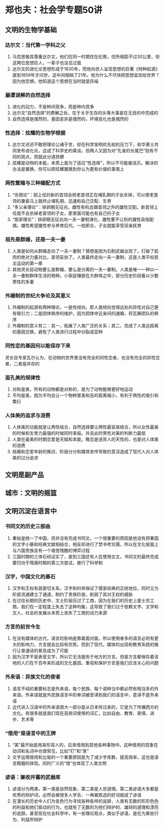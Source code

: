 # 郑也夫：社会学专题50讲

## 文明的生物学基础

### 达尔文：当代第一学科之父

1. 马克思极其尊重达尔文，他们在同一时期住在伦敦，住所相距不过30公里，但这两位思想巨人，一辈子也没见过面
2.  达尔文的进化论思想形成于1830年，而他向世人呈现思想的巨著《特种起源》直到1859年才问世，这中间相隔了21年。他为什么不尽快把思想呈现给世界？因为他恐惧，他知道这个思想在当时就是异端

### 屡遭误解的自然选择

1. 进化的动力，不是种间竞争，而是种内竞争
2. 达尔文“自然选择”的费解之处，在于关乎生存的头等大事是在无目的中完成的
3. 自然选择是偶然的，基因变异是偶然的，环境变化也是偶然的

### 性选择：炫耀的生物学根据

1. 达尔文迟迟不敢把理论公诸于世，却在科学发明优先权的压力下，和华莱士共同发布进化论，这成了科学史的美谈。但两人又因为对“孔雀的长尾巴”抱有不同的观点，而就此分道扬镳
2. 炫耀是动物的本能，本质上是为了适应“性选择”，所以不可能被消灭。解决的办法是置换，你可以把炫耀置换到你认为更有价值的事情上

### 两性繁殖与三种婚配方式

1. “杀戮论”：刚上任的新的首领会把老首领正在哺乳期的子女杀掉，可以使老首领的妻妾马上就终止哺乳期，迅速和自己交配、生育
2. “多父亲理论”：排卵期无征兆，雌性有机会跟首领之外的雄性交配。新首领上任就不会杀掉老首领的子女，那里面可能也有自己的子女
3. “居家理论”：排卵期无征兆向一夫一妻制演化，雄性要不让别的雄性染指配偶，雌性希望雄性参与养育后代。一拍即合，子女就能享受双亲抚育

### 祖先是群婚，还是一夫一妻

1. 人类是如何从群婚走向了一夫一妻制？猜想是因为石制武器出现了。打破了肌肉的绝对力量对比，首领妥协了。人类最终走向一夫一妻制，这是人类平权民主运动的第一章
2. 其他灵长目动物要么是群婚，要么是分离的一夫一妻制。人类是唯一一种以一夫一妻制群体生活的物种。小家庭镶嵌在大群体之中，部分历史阶段备以少数男性的多妻

### 外婚制的世纪大争论及其意义

1. 外婚制的起源有两种理论，一是性倾向，即人类倾向觉得远处的异性对自己更有吸引力；二是团体秩序的维护，因为团体中近亲间的通婚，将瓦解团队的秩序
2. 外婚制的意义有二：其一，拓展了人类广泛的关系；其二，完成了人类远距离的基因交换，避免了人类进行过程中分裂成亚种

### 同性恋的基因何以能保存下来

灵长目专家瓦尔认为，在动物的世界里没有完全的同性恋者，也没有完全的异性恋者，二者是并存的

### 面孔美的规律性

1. 对称是美，所有的动物都是对称的，是为了动物能够更好地运动
2. 平均是美，因为平均会让一个物种里美和丑的距离缩小，有利于两性的吸引和繁衍

### 人体美的追求与浪费

1. 人体美的功能就是让两性结合，自然选择要让两性最容易结合，所以女性最美的时候和生育力最强的时候同时来临，并且此时男性对美的判断力最低
2. 人类在最美的时期恋爱是天赋和本能，晚恋是违背人的天性的，也是对人体美的浪费
3. 结婚和恋爱年龄的推迟、阶级分分和媒体宣传导致的意淫造成了现代人对人体美的过分追求

## 文明是副产品

## 城市：文明的摇篮

## 文明沉淀在语言中

### 书同文的历史三部曲

1. 秦始皇统一了中国，但并没有完成书同文。一个很重要的原因是他没有把秦国的文字小篆和经典文献相结合，相反却进行了焚书考坑儒，所以在文化层面上与六国贵族会有一个艰苦残酷的博弈过程
2. 三国时期的三体石经证实了，直到三国还有人在使用古文。书同文的最终完成要归功于隋唐时期的第三次尝试，推行了科举制

### 汉字，中国文化的基石

1. 汉字和王权有首密切关系，汉字和科举保证了儒家经典的正统地位，同时又为阶层流通建立了通道，制约了贵族阶层，削弱了其对王权的威胁
2. 在过往长期的历史中，文士阶层压过了工商，因为在我们的历史上是士农工商。我们在一定程度上失去了这种均衡，这导致了我们过于依赖文字、文学和文人，社会的发展从本质上丧失了工商的动力来源

### 方言的前世今生

1. 在没有媒体的古代，语言的影响是靠着面对面，所以使用者多的语言必将有更大的影响力，方言就会比较有优势。而到了现代，媒体的出现和教育系统的推行让普通话的普及成为了可能
2. 因为汉字不是表音文字，所以它无法服务于地方的方言。但是方言都保存着该地的人们在千百年来形成的文化基因，重视和保护方言是我们应该关心的问题

### 外来语：异族文化的使者

1. 语言不纯的重要标志是外来语，每个民族、每个语种当中都必然有相当多的外来语。外来语就是外民族语言中的单词被音译到我们的语言中，意译不是外来语
2. 近代进入汉语中的外来语很大一部分是从日本传过来的，它是为了传播西方的文化。有很多就是我们现在高频词使用的词汇，比如自由、教育、表情、进步、艺术等

### “借用”是语言中的王牌

1. “美”最开始是用来形容人的，后来借用到其他各种事物中。这种借用的现象在动词和名词中也很常见，比如“打”和“家”
2. 文字运用借用和比喻的一个重要原因是为了减少字库数，提高效率，这也是语言精髓的体现。同时广义的“借”也体现了人类文明

### 谚语：兼收并蓄的武器库

1. 谚语分为两类，第一类是自然现象，第二类是人世道理。第二类谚语大多都是优秀的辩护词，必然会被很多人学舌、一再被拣选的好词就成了谚语
2. 在漫长的历史中人们为各色行为寻找各种各样的说辞，人类有无数的形形色色的利益和他们驱动的行为，也就有了无数的为他们辩护的、雄辩的道理和漂亮的说辞。甚至现在社会科学中，有一些理论观点，类似于谚语，是在为某些行为、利益所辩护
